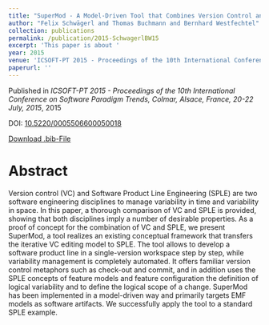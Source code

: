 ```yaml
---
title: "SuperMod - A Model-Driven Tool that Combines Version Control and Software Product Line Engineering"
author: "Felix Schwägerl and Thomas Buchmann and Bernhard Westfechtel"
collection: publications
permalink: /publication/2015-SchwagerlBW15
excerpt: 'This paper is about '
year: 2015
venue: 'ICSOFT-PT 2015 - Proceedings of the 10th International Conference on Software Paradigm Trends, Colmar, Alsace, France, 20-22 July, 2015'
paperurl: ''
---
```


Published in *ICSOFT-PT 2015 - Proceedings of the 10th International Conference on Software Paradigm Trends, Colmar, Alsace, France, 20-22 July, 2015*, 2015

DOI: [10.5220/0005506600050018](https://doi.org/10.5220/0005506600050018)

[Download .bib-File](https://tbuchmann.github.io/files/SchwagerlBW15.bib)

Abstract
=====

Version control (VC) and Software Product Line Engineering (SPLE) are two software engineering disciplines to manage variability in time and variability in space. In this paper, a thorough comparison of VC and SPLE is provided, showing that both disciplines imply a number of desirable properties. As a proof of concept for the combination of VC and SPLE, we present SuperMod, a tool realizes an existing conceptual framework that transfers the iterative VC editing model to SPLE. The tool allows to develop a software product line in a single-version workspace step by step, while variability management is completely automated. It offers familiar version control metaphors such as check-out and commit, and in addition uses the SPLE concepts of feature models and feature configuration the definition of logical variability and to define the logical scope of a change. SuperMod has been implemented in a model-driven way and primarily targets EMF models as software artifacts. We successfully apply the tool to a standard SPLE example.